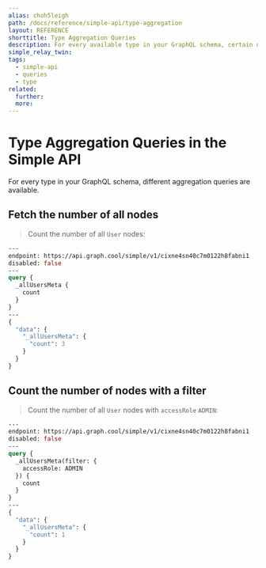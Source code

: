 ```yaml
---
alias: choh5leigh
path: /docs/reference/simple-api/type-aggregation
layout: REFERENCE
shorttitle: Type Aggregation Queries
description: For every available type in your GraphQL schema, certain queries are automatically generated.
simple_relay_twin:
tags:
  - simple-api
  - queries
  - type
related:
  further:
  more:
---
```


# Type Aggregation Queries in the Simple API

For every type in your GraphQL schema, different aggregation queries are available.

## Fetch the number of all nodes

> Count the number of all `User` nodes:

```graphql
---
endpoint: https://api.graph.cool/simple/v1/cixne4sn40c7m0122h8fabni1
disabled: false
---
query {
  _allUsersMeta {
    count
  }
}
---
{
  "data": {
    "_allUsersMeta": {
      "count": 3
    }
  }
}
```

## Count the number of nodes with a filter

> Count the number of all `User` nodes with `accessRole` `ADMIN`:

```graphql
---
endpoint: https://api.graph.cool/simple/v1/cixne4sn40c7m0122h8fabni1
disabled: false
---
query {
  _allUsersMeta(filter: {
    accessRole: ADMIN
  }) {
    count
  }
}
---
{
  "data": {
    "_allUsersMeta": {
      "count": 1
    }
  }
}
```
